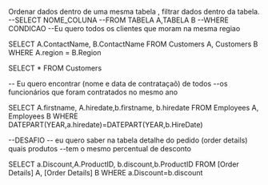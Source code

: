 Ordenar dados dentro de uma mesma tabela , filtrar dados dentro da tabela. 
--SELECT NOME_COLUNA
--FROM TABELA A,TABELA B
--WHERE CONDICAO
--Eu quero todos os clientes que moram na mesma regiao

SELECT A.ContactName, B.ContactName
FROM Customers A, Customers B
WHERE A.region = B.Region 

SELECT *
FROM Customers

-- Eu quero encontrar (nome e data de contrataçaõ) de todos 
--os funcionários que foram contratados no mesmo ano 

SELECT A.firstname, A.hiredate,b.firstname, b.hiredate
FROM Employees A, Employees B
WHERE DATEPART(YEAR,a.hiredate)=DATEPART(YEAR,b.HireDate)



--DESAFIO 
-- eu quero saber na tabela detalhe do pedido (order details) quais produtos
--tem o mesmo percentual de desconto

SELECT a.Discount,A.ProductID, b.discount,b.ProductID
FROM [Order Details] A, [Order Details] B
WHERE a.Discount=b.discount


